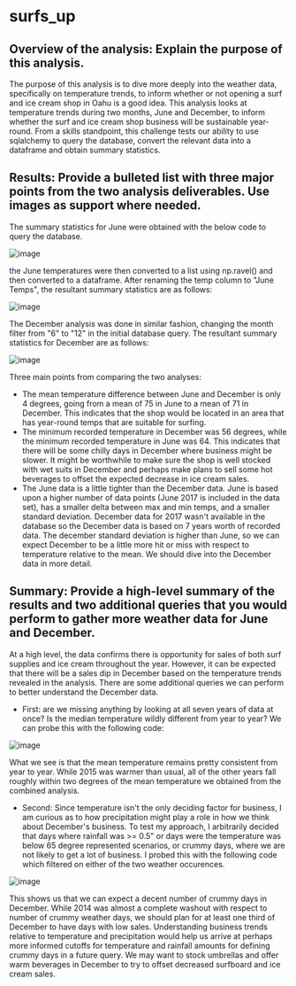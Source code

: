 # surfs_up

## Overview of the analysis: Explain the purpose of this analysis.

The purpose of this analysis is to dive more deeply into the weather data, specifically on temperature trends, to inform whether or not opening a surf and ice cream shop in Oahu is a good idea. This analysis looks at temperature trends during two months, June and December, to inform whether the surf and ice cream shop business will be sustainable year-round. From a skills standpoint, this challenge tests our ability to use sqlalchemy to query the database, convert the relevant data into a dataframe and obtain summary statistics.


## Results: Provide a bulleted list with three major points from the two analysis deliverables. Use images as support where needed.

The summary statistics for June were obtained with the below code to query the database.  

![image](https://user-images.githubusercontent.com/90977689/142477056-e292d0de-ba37-4d51-a2a3-04ce8825e6e7.png)

the June temperatures were then converted to a list using np.ravel() and then converted to a dataframe.  After renaming the temp column to "June Temps", the resultant summary statistics are as follows:

![image](https://user-images.githubusercontent.com/90977689/142477882-228107fc-d3b8-4f82-b83e-8d752ff1b49c.png)

The December analysis was done in similar fashion, changing the month filter from "6" to "12" in the initial database query.  The resultant summary statistics for December are as follows:

![image](https://user-images.githubusercontent.com/90977689/142478171-28d133b3-35ac-4ef5-917e-01144f25501a.png)

Three main points from comparing the two analyses:
* The mean temperature difference between June and December is only 4 degrees, going from a mean of 75 in June to a mean of 71 in December.  This indicates that the shop would be located in an area that has year-round temps that are suitable for surfing.
* The minimum recorded temperature in December was 56 degrees, while the minimum recorded temperature in June was 64.  This indicates that there will be some chilly days in December where business might be slower.  It might be worthwhile to make sure the shop is well stocked with wet suits in December and perhaps make plans to sell some hot beverages to offset the expected decrease in ice cream sales.
* The June data is a little tighter than the December data.  June is based upon a higher number of data points (June 2017 is included in the data set), has a smaller delta between max and min temps, and a smaller standard deviation.  December data for 2017 wasn't available in the database so the December data is based on 7 years worth of recorded data.  The december standard deviation is higher than June, so we can expect December to be a little more hit or miss with respect to temperature relative to the mean.  We should dive into the December data in more detail.

## Summary: Provide a high-level summary of the results and two additional queries that you would perform to gather more weather data for June and December.

At a high level, the data confirms there is opportunity for sales of both surf supplies and ice cream throughout the year.  However, it can be expected that there will be a sales dip in December based on the temperature trends revealed in the analysis.  There are some additional queries we can perform to better understand the December data.
* First:  are we missing anything by looking at all seven years of data at once?  Is the median temperature wildly different from year to year?  We can probe this with the following code:

![image](https://user-images.githubusercontent.com/90977689/142726196-7f17fe21-4b18-4293-a318-bdb9643adb85.png)

    
What we see is that the mean temperature remains pretty consistent from year to year.  While 2015 was warmer than usual, all of the other years fall roughly within two degrees of the mean temperature we obtained from the combined analysis.
    
* Second:  Since temperature isn't the only deciding factor for business, I am curious as to how precipitation might play a role in how we think about December's business.  To test my approach, I arbitrarily decided that days where rainfall was >= 0.5" or days were the temperature was below 65 degree represented scenarios, or crummy days, where we are not likely to get a lot of business.  I probed this with the following code which filtered on either of the two weather occurences.

![image](https://user-images.githubusercontent.com/90977689/142726567-59cef1dd-6b2e-4f94-b851-a843b25fb1cd.png)


This shows us that we can expect a decent number of crummy days in December.  While 2014 was almost a complete washout with respect to number of crummy weather days, we should plan for at least one third of December to have days with low sales.   Understanding business trends relative to temperature and precipitation would help us arrive at perhaps more informed cutoffs for temperature and rainfall amounts for defining crummy days in a future query.  We may want to stock umbrellas and offer warm beverages in December to try to offset decreased surfboard and ice cream sales.





